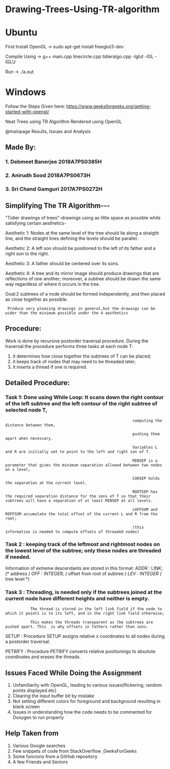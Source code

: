 # Drawing-Trees-Using-TR-algorithm


# Ubuntu

First Install OpenGL -> sudo apt-get install freeglut3-dev

Compile Using        -> g++ main.cpp linecircle.cpp tidieralgo.cpp -lglut -lGL -lGLU 

Run                  -> ./a.out

# Windows

Follow the Steps Given here: https://www.geeksforgeeks.org/getting-started-with-opengl/

Neat Trees using TR Algorithm Rendered using OpenGL

@mainpage Results, Issues and Analysis

## Made By:
### 1. Debmeet Banerjee     2018A7PS0385H 
### 2. Anirudh Sood         2018A7PS0673H
### 3. Sri Chand Gamguri    2017A7PS0272H

## Simplifying The TR Algorithm---

"Tidier drawings of trees"-drawings using  as little space as possible while satisfying certain aesthetics-


Aesthetic 1: Nodes at the same level of the tree should lie along a straight line, and the straight lines defining the levels should be parallel.

Aesthetic 2: A left son should be positioned to the left of its father and a right son to the right.

Aesthetic 3: A father should be centered over its sons.

Aesthetic 4: A tree and its mirror image should produce drawings that are reflections of one another; moreover, a subtree should be drawn the same way regardless of where it occurs in the tree.



Goal:2 subtrees of a node should be formed independently, and then placed as close together as possible. 

     Produce very pleasing drawings in general,but the drawings can be wider than the minimum possible under the 4 aesthetics
     


## Procedure:

Work is done by recursive postorder traversal procedure. During the traversal the procedure performs three tasks at each node T: 

1. it determines how close together the subtrees of T can be placed; 
2. it keeps track of nodes that may need to be threaded later;
3. it inserts a thread if one is required.

			
## Detailed Procedure:


### Task 1: Done using While Loop: It scans down the right contour of the left subtree and the left contour of the right subtree of selected node T, 

															computing the distance between them,

															pushing them apart when necessary. 

															Variables L and R are initially set to point to the left and right son of T. 

															MINSEP is a parameter that gives the minimum separation allowed between two nodes on a level; 

															CURSEP holds the separation at the current level. 

															ROOTSEP has the required separation distance for the sons of T so that their subtrees will have a separation of at least MINSEP at all levels.

															LOFFSUM and ROFFSUM accumulate the total offset of the current L and R from the root;

															(this information is needed to compute offsets of threaded nodes)


### Task 2 : keeping track of the leftmost and rightmost nodes on the lowest level of the subtree; only these nodes are threaded if needed. 

Information of extreme descendants are stored in this format:
ADDR : LINK;									(* address *)
OFF : INTEGER;								(* offset from root of subtree *)
LEV : INTEGER									(* tree level *)


### Task 3 : Threading, is needed only if the subtrees joined at the current node have different heights and neither is empty. 

 			   The thread is stored in the left link field if the node to which it points is to its left, and in the right link field otherwise; 

 			   This makes the threads transparent as the subtrees are pushed apart. This  is why offsets in fathers rather than sons.


SETUP     :  Procedure SETUP assigns relative x coordinates to all nodes during a postorder traversal.

PETRIFY  :  Procedure PETRIFY converts relative positionings to absolute coordinates and erases the threads.


## Issues Faced While Doing the Assignment

1. Unfamiliarity with OpenGL, leading to various issues(flickering, random points displayed etc)
2. Clearing the input buffer bit by mistake
3. Not setting different colors for foreground and background resulting in blank screen
4. Issues in understanding how the code needs to be commented for Doxygen to run properly

## Help Taken from
1. Various Google searches
2. Few snippets of code from StackOverflow ,GeeksForGeeks 
3. Some funcions from a GitHub repository
4. A few Friends and Seniors

